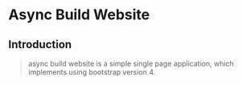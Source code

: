 # Async Build Website

## Introduction

> async build website is a simple single page application, which implements using bootstrap version 4.
